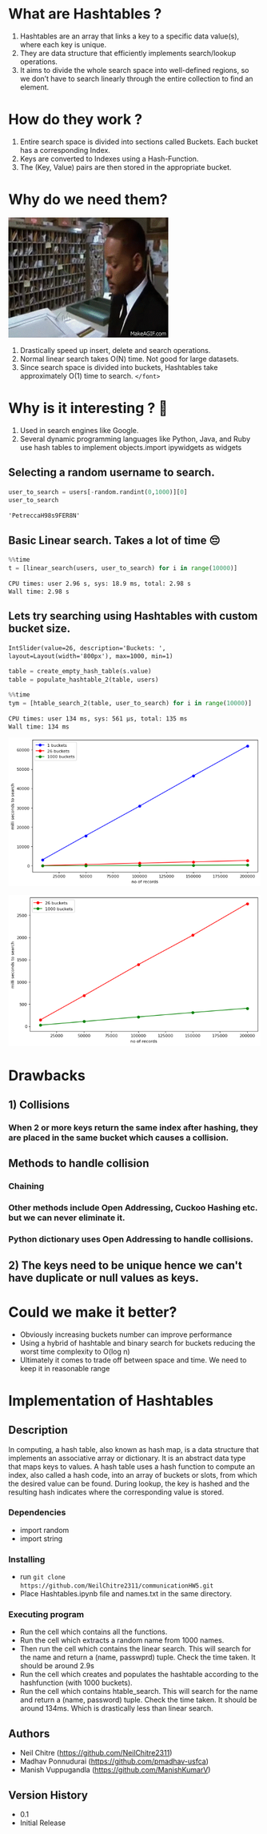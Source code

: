 # What are Hashtables ?

1) Hashtables are an array that links a key to a specific data value(s), where each key is unique.
2) They are data structure that efficiently implements search/lookup operations.
3) It aims to divide the whole search space into well-defined regions, so we don’t have to search linearly through the entire collection to find an element.

# How do they work ?

1) Entire search space is divided into sections called Buckets. Each bucket has a corresponding Index.
2) Keys are converted to Indexes using a Hash-Function.
3) The (Key, Value) pairs are then stored in the appropriate bucket.

# Why do we need them?

![image.png](post_mib.gif)

1) Drastically speed up insert, delete and search operations.
2) Normal linear search takes O(N) time. Not good for large datasets.
3) Since search space is divided into buckets, Hashtables take approximately O(1) time to search. `</font>`

# Why is it interesting ? 🤔

1) Used in search engines like Google.
2) Several dynamic programming languages like Python, Java, and Ruby use hash tables to implement objects.import ipywidgets as widgets

## Selecting a random username to search.

```python
user_to_search = users[-random.randint(0,1000)][0]
user_to_search
```

    'PetreccaH98s9FER8N'

## Basic Linear search. Takes a lot of time 😔

```python
%%time 
t = [linear_search(users, user_to_search) for i in range(10000)]
```

    CPU times: user 2.96 s, sys: 18.9 ms, total: 2.98 s
    Wall time: 2.98 s

## Lets try searching using Hashtables with custom bucket size.

    IntSlider(value=26, description='Buckets: ', layout=Layout(width='800px'), max=1000, min=1)

```python
table = create_empty_hash_table(s.value)
table = populate_hashtable_2(table, users)
```

```python
%%time 
tym = [htable_search_2(table, user_to_search) for i in range(10000)]
```

    CPU times: user 134 ms, sys: 561 µs, total: 135 ms
    Wall time: 134 ms

![png](Presentation_files/Presentation_20_0.png)

![png](Presentation_files/Presentation_21_0.png)

# Drawbacks

## 1) Collisions

### When 2 or more keys return the same index after hashing, they are placed in the same bucket which causes a collision.

## Methods to handle collision

### Chaining

### Other methods include Open Addressing, Cuckoo Hashing etc. but we can never eliminate it.

### Python dictionary uses Open Addressing to handle collisions.

## 2) The keys need to be unique hence we can't have duplicate or null values as keys.

# Could we make it better?

- Obviously increasing buckets number can improve performance
- Using a hybrid of hashtable and binary search for buckets reducing the worst time complexity to O(log n)
- Ultimately it comes to trade off between space and time. We need to keep it in reasonable range

# Implementation of Hashtables

## Description

In computing, a hash table, also known as hash map, is a data structure that implements an associative array or dictionary. It is an abstract data type that maps keys to values. A hash table uses a hash function to compute an index, also called a hash code, into an array of buckets or slots, from which the desired value can be found. During lookup, the key is hashed and the resulting hash indicates where the corresponding value is stored.

### Dependencies

* import random
* import string

### Installing

* run `git clone https://github.com/NeilChitre2311/communicationHW5.git`
* Place Hashtables.ipynb file and names.txt in the same directory.

### Executing program

* Run the cell which contains all the functions.
* Run the cell which extracts a random name from 1000 names.
* Then run the cell which contains the linear search. This will search for the name and return a (name, passwprd) tuple. Check the time taken. It should be around 2.9s
* Run the cell which creates and populates the hashtable according to the hashfunction (with 1000 buckets).
* Run the cell which contains htable_search. This will search for the name and return a (name, password) tuple. Check the time taken. It should be around 134ms. Which is drastically less than linear search.

## Authors

* Neil Chitre (https://github.com/NeilChitre2311)
* Madhav Ponnudurai (https://github.com/pmadhav-usfca)
* Manish Vuppugandla (https://github.com/ManishKumarV)

## Version History

* 0.1
* Initial Release
